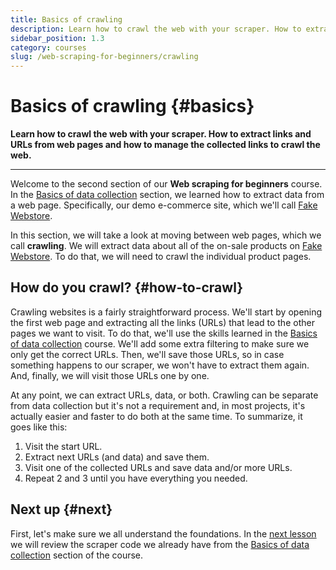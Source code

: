 ```yaml
---
title: Basics of crawling
description: Learn how to crawl the web with your scraper. How to extract links and URLs from web pages and how to manage the collected links to crawl the web.
sidebar_position: 1.3
category: courses
slug: /web-scraping-for-beginners/crawling
---
```


# Basics of crawling {#basics}

**Learn how to crawl the web with your scraper. How to extract links and URLs from web pages and how to manage the collected links to crawl the web.**

---

Welcome to the second section of our **Web scraping for beginners** course. In the [Basics of data collection](../data_extraction/index.md) section, we learned how to extract data from a web page. Specifically, our demo e-commerce site, which we'll call [Fake Webstore](https://demo-webstore.apify.org).

In this section, we will take a look at moving between web pages, which we call **crawling**. We will extract data about all of the on-sale products on [Fake Webstore](https://demo-webstore.apify.org/search/on-sale). To do that, we will need to crawl the individual product pages.

## How do you crawl? {#how-to-crawl}

Crawling websites is a fairly straightforward process. We'll start by opening the first web page and extracting all the links (URLs) that lead to the other pages we want to visit. To do that, we'll use the skills learned in the [Basics of data collection](../data_extraction/index.md) course. We'll add some extra filtering to make sure we only get the correct URLs. Then, we'll save those URLs, so in case something happens to our scraper, we won't have to extract them again. And, finally, we will visit those URLs one by one.

At any point, we can extract URLs, data, or both. Crawling can be separate from data collection but it's not a requirement and, in most projects, it's actually easier and faster to do both at the same time. To summarize, it goes like this:

1. Visit the start URL.
2. Extract next URLs (and data) and save them.
3. Visit one of the collected URLs and save data and/or more URLs.
4. Repeat 2 and 3 until you have everything you needed.

## Next up {#next}

First, let's make sure we all understand the foundations. In the [next lesson](./recap_collection_basics.md) we will review the scraper code we already have from the [Basics of data collection](../data_extraction/index.md) section of the course.

